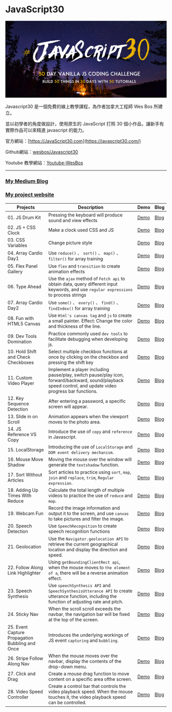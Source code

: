# **JavaScript30**

![overall](images/JavaScript30.png)

Javascript30 是一個免費的線上教學課程，為作者加拿大工程師 Wes Bos 所建立。

並以初學者的角度做設計，使用原生的 JavaScript 打照 30 個小作品，讓新手有實際作品可以來精進 javascript 的能力。

官方網站：[https://JavaScript30.com](https://javascript30.com/)

Github網站：[wesbos/Javascript30](https://github.com/wesbos/JavaScript30)

Youtube 教學網站：[Youtube-WesBos](https://www.youtube.com/watch?v=VuN8qwZoego&list=PLu8EoSxDXHP6CGK4YVJhL_VWetA865GOH)

---

### **[My Medium Blog](https://medium.com/@danny_hu/javascript30-javascript30-challenge-7c56f11768c2)**

### **[My project website](https://dannyhucc.github.io/JavaScript30-danny/)**

| Projects | Description | Demo | Blog |
| -------- | ----------- | ---- | ---- |
| 01. JS Drum Kit | Pressing the keyboard will produce sound and view effects | [Demo](https://dannyhucc.github.io/JavaScript30-danny/01-JavaScript-Drum-Kit/index.html) | [Blog](https://medium.com/@danny_hu/javascript30-01-javascript-drum-kit-challenge-fe819f0e5716) |
| 02. JS + CSS Clock | Make a clock used CSS and JS | [Demo](https://dannyhucc.github.io/JavaScript30-danny/02-JS-and-CSS-Clock/index.html) | [Blog](https://medium.com/@danny_hu/javascript30-02-js-and-css-clock-challenge-045e3ab46019) |
| 03. CSS Variables | Change picture style | [Demo](https://dannyhucc.github.io/JavaScript30-danny/03-CSS-Variables/index.html) | [Blog](https://medium.com/@danny_hu/javascript30-03-css-variables-b3b668495d92) |
| 04. Array Cardio Day1 | Use `reduce()` 、 `sort()` 、 `map()` 、 `filter()` for array training | [Demo](https://dannyhucc.github.io/JavaScript30-danny/04-Array-Cardio-Day1/index.html) | [Blog](https://medium.com/@danny_hu/javascript30-04-array-cardio-day1-297a518e0267) |
| 05. Flex Panel Gallery | Use `flex` and `transition` to create animation effects | [Demo](https://dannyhucc.github.io/JavaScript30-danny/05-Flex-Panel-Gallery/index.html) | [Blog](https://medium.com/@danny_hu/javascript30-05-flex-panel-gallery-challenge-f9af4566996e) |
| 06. Type Ahead | Use the `ajax` method of `Fetch api` to obtain data, query different input keywords, and use `regular expressions` to process strings | [Demo](https://dannyhucc.github.io/JavaScript30-danny/06-Type-Ahead/index.html) | [Blog](https://medium.com/@danny_hu/javascript30-06-type-ahead-challenge-81e59b07851b) |
| 07. Array Cardio Day2 | Use `some()` 、 `every()` 、 `find()` 、 `findIndex()` for array training | [Demo](https://dannyhucc.github.io/JavaScript30-danny/07-Array-Cardio-Day2/index.html) | [Blog](https://medium.com/@danny_hu/javascript30-07-array-cardio-day2-challenge-12299d4e7c70) |
| 08. Fun with HTML5 Canvas | Use `Html's canvas tag` and `js` to create a small painter. Effect: Change the color and thickness of the line. | [Demo](https://dannyhucc.github.io/JavaScript30-danny/08-Fun-with-HTML5-Canvas/index.html) | [Blog](https://medium.com/@danny_hu/javascript30-08-fun-with-html5-canvas-challenge-7c39290d7cd0) |
| 09. Dev Tools Domination | Practice commonly used `dev tools` to facilitate debugging when developing js. | [Demo](https://dannyhucc.github.io/JavaScript30-danny/09-Dev-Tools-Domination/index.html) | [Blog](https://medium.com/@danny_hu/javascript30-09-dev-tools-domination-challenge-9ad7de8d4b6f) |
| 10. Hold Shift and Check Checkboxes | Select multiple checkbox functions at once by clicking on the checkbox and pressing the shift key | [Demo](https://dannyhucc.github.io/JavaScript30-danny/10-Hold-Shift-and-Check-Checkboxes/index.html) | [Blog](https://medium.com/@danny_hu/javascript30-10-hold-shift-and-check-checkboxes-challenge-8a1470e3b68d) |
| 11. Custom Video Player | Implement a player including pause/play, switch pause/play icon, forward/backward, sound/playback speed control, and update video progress bar functions. | [Demo](https://dannyhucc.github.io/JavaScript30-danny/11-Custom-Video-Player/index.html) | [Blog](https://medium.com/@danny_hu/javascript30-11-custom-video-player-challenge-f74da3239d5c) |
| 12. Key Sequence Detection | After entering a password, a specific screen will appear. | [Demo](https://dannyhucc.github.io/JavaScript30-danny/12-Key-Sequence-Detection/index.html) | [Blog](https://medium.com/@danny_hu/javascript30-12-key-sequence-detection-challenge-434c9d0153da) |
| 13. Slide in on Scroll | Animation appears when the viewport moves to the photo area. | [Demo](https://dannyhucc.github.io/JavaScript30-danny/13-Slide-in-on-Scroll/index.html) | [Blog](https://medium.com/@danny_hu/javascript30-13-slide-in-on-scroll-challenge-3b03b24dea20) |
| 14. JS Reference VS Copy | Introduce the use of `copy` and `reference` in Javascript. | [Demo](https://dannyhucc.github.io/JavaScript30-danny/14-JavaScript-References-VS-Copying/index.html) | [Blog](https://medium.com/@danny_hu/javascript30-14-js-reference-vs-copy-challenge-eabf503184e2) |
| 15. LocalStorage | Introducing the use of `LocalStorage` and `DOM event delivery mechanism`. | [Demo](https://dannyhucc.github.io/JavaScript30-danny/15-LocalStorage/index.html) | [Blog](https://medium.com/@danny_hu/javascript30-15-localstorage-challenge-7ed6bc6c097f) |
| 16. Mouse Move Shadow | Moving the mouse over the window will generate the `textshadow` function. | [Demo](https://dannyhucc.github.io/JavaScript30-danny/16-Mouse-Move-Shadow/index.html) | [Blog](https://medium.com/@danny_hu/javascript30-16-mouse-move-shadow-challenge-ff721edc70fb) |
| 17. Sort Without Articles | Sort articles to practice using `sort`, `map`, `join` and `replace`, `trim`, `Regular expression`. | [Demo](https://dannyhucc.github.io/JavaScript30-danny/17-Sort-Without-Articles/index.html) | [Blog](https://medium.com/@danny_hu/javascript30-17-sort-without-articles-challenge-2bf92acad72b) |
| 18. Adding Up Times With Reduce | Calculate the total length of multiple videos to practice the use of `reduce` and `map`. | [Demo](https://dannyhucc.github.io/JavaScript30-danny/18-Adding-Up-Times-with-Reduce/index.html) | [Blog](https://medium.com/@danny_hu/javascript30-18-adding-up-times-with-reduce-challenge-1327fd784483) |
| 19. Webcam Fun | Record the image information and output it to the screen, and use `canvas` to take pictures and filter the image. | [Demo](https://dannyhucc.github.io/JavaScript30-danny/19-Webcam-Fun/index.html) | [Blog](https://medium.com/@danny_hu/javascript30-19-webcam-fun-challenge-04801d86b74c) |
| 20. Speech Detection | Use `SpeechRecognition` to create speech recognition functions | [Demo](https://dannyhucc.github.io/JavaScript30-danny/20-Speech-Detection/index.html) | [Blog](https://medium.com/@danny_hu/javascript30-20-speech-detection-challenge-beb601750db4) |
| 21. Geolocation | Use the `Navigator.geolocation API` to retrieve the current geographical location and display the direction and speed. | [Demo](https://dannyhucc.github.io/JavaScript30-danny/21-Geolocation/index.html) | [Blog](https://medium.com/@danny_hu/javascript30-21-geolocation-challenge-e25c0ebe2898) |
| 22. Follow Along Link Highlighter | Using `getBoundingClientRect api`, when the mouse moves to `the element of a`, there will be a reverse animation effect. | [Demo](https://dannyhucc.github.io/JavaScript30-danny/22-Follow-Along-Link-Highlighter/index.html) | [Blog](https://medium.com/@danny_hu/javascript30-22-follow-along-link-highlighter-challenge-66438d03623a) |
| 23. Speech Synthesis | Use `speechSynthesis API` and `SpeechSynthesisUtterance API` to create utterance function, including the function of adjusting rate and pitch. | [Demo](https://dannyhucc.github.io/JavaScript30-danny/23-Speech-Synthesis/index.html) | [Blog](https://medium.com/@danny_hu/javascript30-23-speech-synthesis-challenge-e061e937583a) |
| 24. Sticky Nav | When the scroll scroll exceeds the navbar, the navigation bar will be fixed at the top of the screen. | [Demo](https://dannyhucc.github.io/JavaScript30-danny/24-Sticky-Nav/index.html) | [Blog](https://medium.com/@danny_hu/javascript30-24-sticky-nav-challenge-fbf352adb919) |
| 25. Event Capture Propagation Bubbling and Once | Introduces the underlying workings of JS event `capturing` and `bubbling`. | [Demo](https://dannyhucc.github.io/JavaScript30-danny/25-Event-Capture-Propagation-Bubbling-and-Once/index.html) | [Blog](https://medium.com/@danny_hu/javascript30-25-event-capture-propagation-bubbling-and-once-challenge-e0ee5e465c75) |
| 26. Stripe Follow Along Nav | When the mouse moves over the navbar, display the contents of the drop-down menu. | [Demo](https://dannyhucc.github.io/JavaScript30-danny/26-Stripe-Follow-Along-Nav/index.html) | [Blog](https://medium.com/@danny_hu/javascript30-26-stripe-follow-along-nav-challenge-5d9b387d0832) |
| 27. Click and Drag | Create a mouse drag function to move content on a specific area of ​​the screen. | [Demo](https://dannyhucc.github.io/JavaScript30-danny/27-Click-and-Drag/index.html) | [Blog]() |
| 28. Video Speed Controller | Create a control bar that controls the video playback speed. When the mouse touches it, the video playback speed can be controlled. | [Demo](https://dannyhucc.github.io/JavaScript30-danny/28-Video-Speed-Controller/index.html) | [Blog]() |
